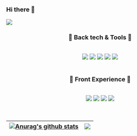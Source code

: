### Hi there 👋

<!--
**QTAHCHEETAH/QTAHCHEETAH** is a ✨ _special_ ✨ repository because its `README.md` (this file) appears on your GitHub profile.

Here are some ideas to get you started:

- 🔭 I’m currently working on ...
- 🌱 I’m currently learning ...
- 👯 I’m looking to collaborate on ...
- 🤔 I’m looking for help with ...
- 💬 Ask me about ...
- 📫 How to reach me: ...
- 😄 Pronouns: ...
- ⚡ Fun fact: ...
-->


<img src="https://capsule-render.vercel.app/api?type=waving&color=auto&height=300&section=header&text=Sohyun&fontSize=90" />



<div align="center">

<h3> 📘 Back tech & Tools 📘 </h3><br>
<img src="https://img.shields.io/badge/Java-007396?style=for-the-badge&logo=java&logoColor=white">   <img src="https://img.shields.io/badge/Spring-6DB33F?style=for-the-badge&logo=Spring&logoColor=white"> <img src="https://img.shields.io/badge/oracle-F80000?style=for-the-badge&logo=oracle&logoColor=white"> 
<img src="https://img.shields.io/badge/github-181717?style=for-the-badge&logo=github&logoColor=white">
<img src="https://img.shields.io/badge/eclipse-blue?style=for-the-badge&logo=eclipse&logoColor=white"/><br><br> 


 ### 📗 Front Experience 📗 
 <br>
 <img src="https://img.shields.io/badge/html-E34F26?style=for-the-badge&logo=html5&logoColor=white">
<img src="https://img.shields.io/badge/css-1572B6?style=for-the-badge&logo=css3&logoColor=white"> <img src="https://img.shields.io/badge/javascript-F7DF1E?style=for-the-badge&logo=javascript&logoColor=black"> <img src="https://img.shields.io/badge/jquery-0769AD?style=for-the-badge&logo=jquery&logoColor=white"> <br>
<br><br> 
 
 
| <a href="https://github.com/QTAHCHEETAH/github-readme-stats"><img align="center" src="https://github-readme-stats.vercel.app/api?username=QTAHCHEETAH&show_icons=true&include_all_commits=true&theme=default&hide_border=true" alt="Anurag's github stats" /></a> | <a href="https://github.com/QTAHCHEETAH/github-readme-stats"><img align="center" src="https://github-readme-stats.vercel.app/api/top-langs/?username=QTAHCHEETAH&layout=compact&theme=default&hide_border=true" /></a> |
| ------------- | ------------- |
